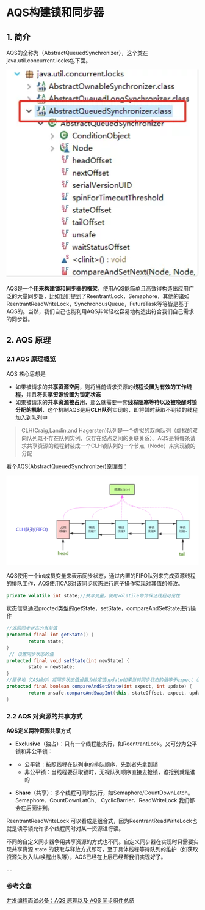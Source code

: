 # AQS构建锁和同步器

## 1. 简介

AQS的全称为（AbstractQueuedSynchronizer），这个类在java.util.concurrent.locks包下面。

![image-20190917232909916](./img/image-20190917232909916.png)

AQS是一个**用来构建锁和同步器的框架**，使用AQS能简单且高效得构造出应用广泛的大量同步器，比如我们提到了ReentrantLock，Semaphore，其他的诸如ReentrantReadWriteLock，SynchronousQueue，FutureTask等等皆是基于AQS的。当然，我们自己也能利用AQS非常轻松容易地构造出符合我们自己需求的同步器。

## 2. AQS 原理

### 2.1 AQS 原理概览

AQS 核心思想是

- 如果被请求的**共享资源空闲**，则将当前请求资源的**线程设置为有效的工作线程**，并且**将共享资源设置为锁定状态**
- 如果被请求的**共享资源被占用**，那么就需要一套**线程阻塞等待以及被唤醒时锁分配的机制**，这个机制AQS是用**CLH队列**实现的，即将暂时获取不到锁的线程加入到队列中

>CLH(Craig,Landin,and Hagersten)队列是一个虚拟的双向队列（虚拟的双向队列既不存在队列实例，仅存在结点之间的关联关系）。AQS是将每条请求共享资源的线程封装成一个CLH锁队列的一个节点（Node）来实现锁的分配

看个AQS(AbstractQueuedSynchronizer)原理图：

![image-20190917234315783](./img/image-20190917234315783.png)

AQS使用一个int成员变量来表示同步状态，通过内置的FIFO队列来完成资源线程的排队工作，AQS使用CAS对该同步状态进行原子操作实现对其值的修改。

```JAVA
private volatile int state;//共享变量，使用volatile修饰保证线程可见性
```

状态信息通过procted类型的getState，setState，compareAndSetState进行操作

```JAVA
//返回同步状态的当前值
protected final int getState() {  
        return state;
}
 // 设置同步状态的值
protected final void setState(int newState) { 
        state = newState;
}
//原子地（CAS操作）将同步状态值设置为给定值update如果当前同步状态的值等于expect（期望值）
protected final boolean compareAndSetState(int expect, int update) {
        return unsafe.compareAndSwapInt(this, stateOffset, expect, update);
}
```

### 2.2 AQS 对资源的共享方式

**AQS定义两种资源共享方式**

- **Exclusive**（独占）：只有一个线程能执行，如ReentrantLock。又可分为公平锁和非公平锁：

- - 公平锁：按照线程在队列中的排队顺序，先到者先拿到锁
  - 非公平锁：当线程要获取锁时，无视队列顺序直接去抢锁，谁抢到就是谁的

- **Share**（共享）：多个线程可同时执行，如Semaphore/CountDownLatch。Semaphore、CountDownLatCh、 CyclicBarrier、ReadWriteLock 我们都会在后面讲到。

ReentrantReadWriteLock 可以看成是组合式，因为ReentrantReadWriteLock也就是读写锁允许多个线程同时对某一资源进行读。

不同的自定义同步器争用共享资源的方式也不同。自定义同步器在实现时只需要实现共享资源 state 的获取与释放方式即可，至于具体线程等待队列的维护（如获取资源失败入队/唤醒出队等），AQS已经在上层已经帮我们实现好了。



….

### 参考文章

[并发编程面试必备：AQS 原理以及 AQS 同步组件总结](<https://mp.weixin.qq.com/s?__biz=Mzg2OTA0Njk0OA==&mid=2247484832&idx=1&sn=f902febd050eac59d67fc0804d7e1ad5&source=41#wechat_redirect>)